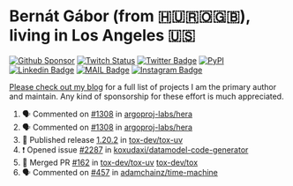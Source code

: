 # Bernát Gábor (from 🇭🇺🇷🇴🇬🇧), living in Los Angeles 🇺🇸

[![Github Sponsor](https://img.shields.io/static/v1?label=Sponsor&message=%E2%9D%A4&logo=GitHub&link=https://github.com/sponsors/gaborbernat&style=flat-square)](https://github.com/sponsors/gaborbernat)
[![Twitch Status](https://img.shields.io/twitch/status/gaborbernat?style=flat-square)](https://www.twitch.tv/gaborbernat)
[![Twitter Badge](https://img.shields.io/badge/-@gjbernat-1ca0f1?style=flat-square&labelColor=1ca0f1&logo=twitter&logoColor=white&link=https://twitter.com/gjbernat)](https://twitter.com/gjbernat)
[![PyPI](https://img.shields.io/badge/-gaborbernat-0073b7?style=flat-square&logo=Python&logoColor=white&link=https://pypi.org/user/gaborbernat/)](https://pypi.org/user/gaborbernat/)
[![Linkedin Badge](https://img.shields.io/badge/-gaborbernat-blue?style=flat-square&logo=Linkedin&logoColor=white&link=https://www.linkedin.com/in/gaborbernat/)](https://www.linkedin.com/in/gaborbernat/)
[![MAIL Badge](https://img.shields.io/badge/-gaborjbernat@gmail.com-c14438?style=flat-square&logo=Gmail&logoColor=white&link=mailto:gaborjbernat@gmail.com)](mailto:gaborjbernat@gmail.com)
[![Instagram Badge](https://img.shields.io/badge/-@gabor__bernat-845EC2?style=flat-square&labelColor=white&logo=Instagram&link=https://instagram.com/gabor_bernat/)](https://instagram.com/gabor_bernat)

[Please check out my blog](https://bernat.tech/about/) for a full list of projects I am the primary author and maintain.
Any kind of sponsorship for these effort is much appreciated.

<!--START_SECTION:activity-->

1. 🗣 Commented on [#1308](https://github.com/argoproj-labs/hera/issues/1308#issuecomment-2619727801) in [argoproj-labs/hera](https://github.com/argoproj-labs/hera)
2. 🗣 Commented on [#1308](https://github.com/argoproj-labs/hera/issues/1308#issuecomment-2619726180) in [argoproj-labs/hera](https://github.com/argoproj-labs/hera)
3. 🚀 Published release [1.20.2](https://github.com/tox-dev/tox-uv/releases/tag/1.20.2) in [tox-dev/tox-uv](https://github.com/tox-dev/tox-uv)
4. ❗ Opened issue [#2287](https://github.com/koxudaxi/datamodel-code-generator/issues/2287) in [koxudaxi/datamodel-code-generator](https://github.com/koxudaxi/datamodel-code-generator)
5. 🎉 Merged PR [#162](https://github.com/tox-dev/tox-uv/pull/162) in [tox-dev/tox-uv](https://github.com/tox-dev/tox-uv)
   [tox-dev/tox](https://github.com/tox-dev/tox)
5. 🗣 Commented on [#457](https://github.com/adamchainz/time-machine/pull/457#issuecomment-2197730644) in
[adamchainz/time-machine](https://github.com/adamchainz/time-machine)
<!--END_SECTION:activity-->
